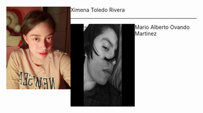 <p> <a href="url"><img src="https://github.com/XimeMael/RETO-1-MASTER/blob/main/IMAGES/XimeMael.png" align="left" height="220" width="170" ></a>
Ximena Toledo Rivera<p/>


---

<p><a href="url"><img src="https://github.com/XimeMael/RETO-1-MASTER/blob/main/IMAGES/Mariovando.png" align="left" height="220" width="170" ></a>
Mario Alberto Ovando Martinez<p/>